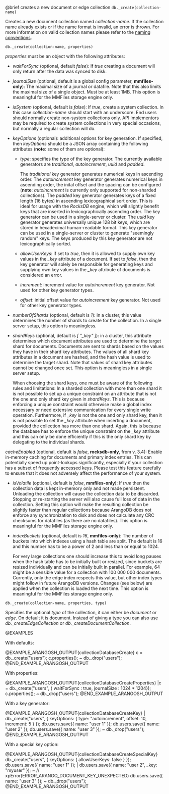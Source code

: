 

@brief creates a new document or edge collection
`db._create(collection-name)`

Creates a new document collection named *collection-name*.
If the collection name already exists or if the name format is invalid, an
error is thrown. For more information on valid collection names please refer
to the [naming conventions](../NamingConventions/README.md).

`db._create(collection-name, properties)`

*properties* must be an object with the following attributes:

* *waitForSync* (optional, default *false*): If *true* creating
  a document will only return after the data was synced to disk.

* *journalSize* (optional, default is a
  global config parameter, **mmfiles-only**): The maximal
  size of a journal or datafile.  Note that this also limits the maximal
  size of a single object. Must be at least 1MB.
  This option is meaningful for the MMFiles storage engine only.

* *isSystem* (optional, default is *false*): If *true*, create a
  system collection. In this case *collection-name* should start with
  an underscore. End users should normally create non-system collections
  only. API implementors may be required to create system collections in
  very special occasions, but normally a regular collection will do.

* *keyOptions* (optional): additional options for key generation. If
  specified, then *keyOptions* should be a JSON array containing the
  following attributes (**note**: some of them are optional):
  * *type*: specifies the type of the key generator. The currently
    available generators are *traditional*, *autoincrement*, *uuid*
    and *padded*.

    The *traditional* key generator generates numerical keys in ascending order.
    The *autoincrement* key generator generates numerical keys in ascending order, 
    the inital offset and the spacing can be configured (**note**: *autoincrement* is currently only 
    supported for non-sharded collections). 
    The *padded* key generator generates keys of a fixed length (16 bytes) in
    ascending lexicographical sort order. This is ideal for usage with the _RocksDB_
    engine, which will slightly benefit keys that are inserted in lexicographically
    ascending order. The key generator can be used in a single-server or cluster.
    The *uuid* key generator generates universally unique 128 bit keys, which 
    are stored in hexadecimal human-readable format. This key generator can be used
    in a single-server or cluster to generate "seemingly random" keys. The keys 
    produced by this key generator are not lexicographically sorted.

  * *allowUserKeys*: if set to *true*, then it is allowed to supply
    own key values in the *_key* attribute of a document. If set to
    *false*, then the key generator will solely be responsible for
    generating keys and supplying own key values in the *_key* attribute
    of documents is considered an error.
  * *increment*: increment value for *autoincrement* key generator.
    Not used for other key generator types.
  * *offset*: initial offset value for *autoincrement* key generator.
    Not used for other key generator types.

* *numberOfShards* (optional, default is *1*): in a cluster, this value
  determines the number of shards to create for the collection. In a single
  server setup, this option is meaningless.

* *shardKeys* (optional, default is *[ "_key" ]*): in a cluster, this
  attribute determines which document attributes are used to determine the
  target shard for documents. Documents are sent to shards based on the
  values they have in their shard key attributes. The values of all shard
  key attributes in a document are hashed, and the hash value is used to
  determine the target shard. Note that values of shard key attributes cannot
  be changed once set. This option is meaningless in a single server setup.

  When choosing the shard keys, one must be aware of the following
  rules and limitations: In a sharded collection with more than
  one shard it is not possible to set up a unique constraint on
  an attribute that is not the one and only shard key given in
  *shardKeys*. This is because enforcing a unique constraint
  would otherwise make a global index necessary or need extensive
  communication for every single write operation. Furthermore, if
  *_key* is not the one and only shard key, then it is not possible
  to set the *_key* attribute when inserting a document, provided
  the collection has more than one shard. Again, this is because
  the database has to enforce the unique constraint on the *_key*
  attribute and this can only be done efficiently if this is the
  only shard key by delegating to the individual shards.

 *cacheEnabled* (optional, default is *false*, **rocksdb-only**, from v. 3.4): Enable in-memory
  caching for documents and primary index entries. This can potentially speed up point-lookups significantly,
  especially if your collection has a subset of frequently accessed keys. Please test this feature
  carefully to ensure that it does not adversely affect the performance of your system.

* *isVolatile* (optional, default is *false*, **mmfiles-only**): If *true* then the
  collection data is kept in-memory only and not made persistent. Unloading
  the collection will cause the collection data to be discarded. Stopping
  or re-starting the server will also cause full loss of data in the
  collection. Setting this option will make the resulting collection be
  slightly faster than regular collections because ArangoDB does not
  enforce any synchronization to disk and does not calculate any CRC
  checksums for datafiles (as there are no datafiles).
  This option is meaningful for the MMFiles storage engine only.

* *indexBuckets* (optional, default is *16*, **mmfiles-only**): The number of buckets 
  into which indexes using a hash table are split. The default is 16 and 
  this number has to be a power of 2 and less than or equal to 1024. 

  For very large collections one should increase this to avoid long pauses 
  when the hash table has to be initially built or resized, since buckets 
  are resized individually and can be initially built in parallel. For 
  example, 64 might be a sensible value for a collection with 100
  000 000 documents. Currently, only the edge index respects this
  value, but other index types might follow in future ArangoDB versions. 
  Changes (see below) are applied when the collection is loaded the next 
  time.
  This option is meaningful for the MMFiles storage engine only.

`db._create(collection-name, properties, type)`

Specifies the optional *type* of the collection, it can either be *document* 
or *edge*. On default it is document. Instead of giving a type you can also use 
*db._createEdgeCollection* or *db._createDocumentCollection*.

@EXAMPLES

With defaults:

@EXAMPLE_ARANGOSH_OUTPUT{collectionDatabaseCreate}
  c = db._create("users");
  c.properties();
~ db._drop("users");
@END_EXAMPLE_ARANGOSH_OUTPUT

With properties:

@EXAMPLE_ARANGOSH_OUTPUT{collectionDatabaseCreateProperties}
  |c = db._create("users", { waitForSync : true,
           journalSize : 1024 * 1204});
  c.properties();
~ db._drop("users");
@END_EXAMPLE_ARANGOSH_OUTPUT

With a key generator:

@EXAMPLE_ARANGOSH_OUTPUT{collectionDatabaseCreateKey}
| db._create("users",
     { keyOptions: { type: "autoincrement", offset: 10, increment: 5 } });
  db.users.save({ name: "user 1" });
  db.users.save({ name: "user 2" });
  db.users.save({ name: "user 3" });
~ db._drop("users");
@END_EXAMPLE_ARANGOSH_OUTPUT

With a special key option:

@EXAMPLE_ARANGOSH_OUTPUT{collectionDatabaseCreateSpecialKey}
  db._create("users", { keyOptions: { allowUserKeys: false } });
  db.users.save({ name: "user 1" });
| db.users.save({ name: "user 2", _key: "myuser" });
~    // xpError(ERROR_ARANGO_DOCUMENT_KEY_UNEXPECTED)
  db.users.save({ name: "user 3" });
~ db._drop("users");
@END_EXAMPLE_ARANGOSH_OUTPUT

